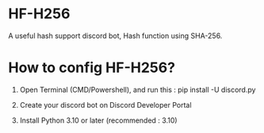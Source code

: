 # HF-H256
A useful hash support discord bot, Hash function using SHA-256.


# How to config HF-H256?

1. Open Terminal (CMD/Powershell), and run this :
pip install -U discord.py

2. Create your discord bot on Discord Developer Portal

3. Install Python 3.10 or later (recommended : 3.10)








